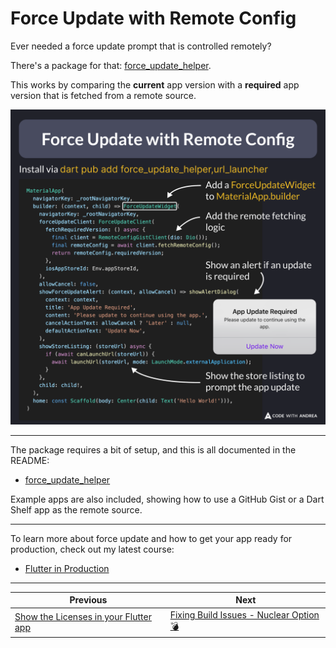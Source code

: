 # Force Update with Remote Config

Ever needed a force update prompt that is controlled remotely?

There's a package for that: [force_update_helper](https://pub.dev/packages/force_update_helper).

This works by comparing the **current** app version with a **required** app version that is fetched from a remote source.

![](199.png)

<!--
MaterialApp(
  navigatorKey: _rootNavigatorKey,
  builder: (context, child) => ForceUpdateWidget(
    navigatorKey: _rootNavigatorKey,
    forceUpdateClient: ForceUpdateClient(
      fetchRequiredVersion: () async {
        final client = RemoteConfigGistClient(dio: Dio());
        final remoteConfig = await client.fetchRemoteConfig();
        return remoteConfig.requiredVersion;
      },
      iosAppStoreId: Env.appStoreId,
    ),
    allowCancel: false,
    showForceUpdateAlert: (context, allowCancel) => showAlertDialog(
      context: context,
      title: 'App Update Required',
      content: 'Please update to continue using the app.',
      cancelActionText: allowCancel ? 'Later' : null,
      defaultActionText: 'Update Now',
    ),
    showStoreListing: (storeUrl) async {
      if (await canLaunchUrl(storeUrl)) {
        await launchUrl(storeUrl, mode: LaunchMode.externalApplication);
      }
    },
    child: child!,
  ),
  home: const Scaffold(),
)
-->

---

The package requires a bit of setup, and this is all documented in the README:

- [force_update_helper](https://pub.dev/packages/force_update_helper)

Example apps are also included, showing how to use a GitHub Gist or a Dart Shelf app as the remote source.

---

To learn more about force update and how to get your app ready for production, check out my latest course:

- [Flutter in Production](https://codewithandrea.com/courses/flutter-in-production/)

---

| Previous | Next |
| -------- | ---- |
| [Show the Licenses in your Flutter app](../0198-show-licenses-flutter-app/index.md) | [Fixing Build Issues - Nuclear Option 💣](../0200-fixing-build-issues-nuclear-option/index.md) |

<!-- TWITTER|https://x.com/biz84/status/1846119256045363411 -->
<!-- LINKEDIN|https://www.linkedin.com/posts/andreabizzotto_ever-needed-a-force-update-prompt-that-is-activity-7251885533587468288-ZfPg -->


